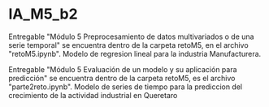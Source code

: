 # IA_M5_b2

Entregable "Módulo 5 Preprocesamiento de datos multivariados o de una serie temporal" se encuentra dentro de la carpeta retoM5, en el archivo "retoM5.ipynb". Modelo de regresion lineal para la industria Manufacturera.



Entregable "Módulo 5 Evaluación de un modelo y su aplicación para predicción" se encuentra dentro de la carpeta retoM5, es el archivo "parte2reto.ipynb". Modelo de series de tiempo para la prediccion del crecimiento de la actividad industrial en Queretaro
